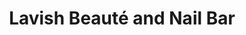 ---
title: "Lavish Beauté and Nail Bar"
url: /hattiesburg/lavish-beaute-and-nail-bar/
shop: Kosmetik
---
